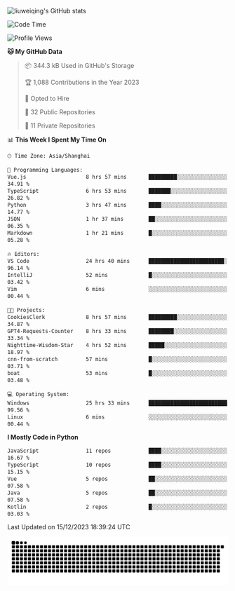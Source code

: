 ![liuweiqing's GitHub stats](https://github-readme-stats.vercel.app/api?username=14790897&show_icons=true&locale=cn&include_all_commits=true&count_private=true)

<!--START_SECTION:waka-->
![Code Time](http://img.shields.io/badge/Code%20Time-529%20hrs%2022%20mins-blue)

![Profile Views](http://img.shields.io/badge/Profile%20Views-54-blue)

**🐱 My GitHub Data** 

> 📦 344.3 kB Used in GitHub's Storage 
 > 
> 🏆 1,088 Contributions in the Year 2023
 > 
> 💼 Opted to Hire
 > 
> 📜 32 Public Repositories 
 > 
> 🔑 11 Private Repositories 
 > 
📊 **This Week I Spent My Time On** 

```text
🕑︎ Time Zone: Asia/Shanghai

💬 Programming Languages: 
Vue.js                   8 hrs 57 mins       █████████░░░░░░░░░░░░░░░░   34.91 % 
TypeScript               6 hrs 53 mins       ███████░░░░░░░░░░░░░░░░░░   26.82 % 
Python                   3 hrs 47 mins       ████░░░░░░░░░░░░░░░░░░░░░   14.77 % 
JSON                     1 hr 37 mins        ██░░░░░░░░░░░░░░░░░░░░░░░   06.35 % 
Markdown                 1 hr 21 mins        █░░░░░░░░░░░░░░░░░░░░░░░░   05.28 % 

🔥 Editors: 
VS Code                  24 hrs 40 mins      ████████████████████████░   96.14 % 
IntelliJ                 52 mins             █░░░░░░░░░░░░░░░░░░░░░░░░   03.42 % 
Vim                      6 mins              ░░░░░░░░░░░░░░░░░░░░░░░░░   00.44 % 

🐱‍💻 Projects: 
CookiesClerk             8 hrs 57 mins       █████████░░░░░░░░░░░░░░░░   34.87 % 
GPT4-Requests-Counter    8 hrs 33 mins       ████████░░░░░░░░░░░░░░░░░   33.34 % 
Nighttime-Wisdom-Star    4 hrs 52 mins       █████░░░░░░░░░░░░░░░░░░░░   18.97 % 
cnn-from-scratch         57 mins             █░░░░░░░░░░░░░░░░░░░░░░░░   03.71 % 
boat                     53 mins             █░░░░░░░░░░░░░░░░░░░░░░░░   03.48 % 

💻 Operating System: 
Windows                  25 hrs 33 mins      █████████████████████████   99.56 % 
Linux                    6 mins              ░░░░░░░░░░░░░░░░░░░░░░░░░   00.44 % 
```

**I Mostly Code in Python** 

```text
JavaScript               11 repos            ████░░░░░░░░░░░░░░░░░░░░░   16.67 % 
TypeScript               10 repos            ████░░░░░░░░░░░░░░░░░░░░░   15.15 % 
Vue                      5 repos             ██░░░░░░░░░░░░░░░░░░░░░░░   07.58 % 
Java                     5 repos             ██░░░░░░░░░░░░░░░░░░░░░░░   07.58 % 
Kotlin                   2 repos             █░░░░░░░░░░░░░░░░░░░░░░░░   03.03 % 
```




 Last Updated on 15/12/2023 18:39:24 UTC
<!--END_SECTION:waka-->

<picture>
  <source media="(prefers-color-scheme: dark)" srcset="https://raw.githubusercontent.com/14790897/14790897/output/github-contribution-grid-snake-dark.svg" />
  <source media="(prefers-color-scheme: light)" srcset="https://raw.githubusercontent.com/14790897/14790897/output/github-contribution-grid-snake.svg" />
  <img alt="github-snake" src="https://raw.githubusercontent.com/14790897/14790897/output/github-contribution-grid-snake.svg" />
</picture>
